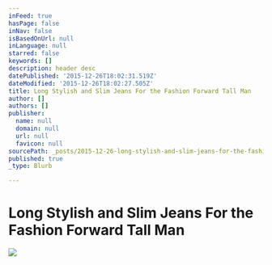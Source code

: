 ```yaml
---
inFeed: true
hasPage: false
inNav: false
isBasedOnUrl: null
inLanguage: null
starred: false
keywords: []
description: header desc
datePublished: '2015-12-26T18:02:31.519Z'
dateModified: '2015-12-26T18:02:27.505Z'
title: Long Stylish and Slim Jeans For the Fashion Forward Tall Man
author: []
authors: []
publisher:
  name: null
  domain: null
  url: null
  favicon: null
sourcePath: _posts/2015-12-26-long-stylish-and-slim-jeans-for-the-fashion-forward-tall-man.md
published: true
_type: Blurb

---
```

# Long Stylish and Slim Jeans For the Fashion Forward Tall Man
![](https://the-grid-user-content.s3-us-west-2.amazonaws.com/ee20fe69-d642-4cda-b1d4-447f6f12f662.jpg)